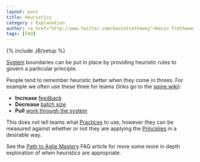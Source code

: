 ```yaml
---
layout: post
title: Heuristics
category : Explanation
author: <a href="http://www.twitter.com/kevintrethewey">Kevin Trethewey</a>
tags: [FAQ]
---
```

{% include JB/setup %}

[System](/faq/WhatIsASystem.html) boundaries can be put in place by providing heuristic rules to govern a particular principle.

People tend to remember heuristic better when they come in threes. For example we often use these three for teams (links go to the [spine.wiki](http://spine.wiki)):

* **Increase** [feedback](http://spine.wiki/value/Feedback)
* **Decrease** [batch size](http://spine.wiki/principle/BatchSize) 
* **Pull** [work through the system](http://spine.wiki/principle/PullWorkThroughTheSystem)

This does not tell teams what [Practices](/practices.html) to use, however they can be measured against whether or not they are applying the [Principles](/principles.html) in a desirable way.

See the [Path to Agile Mastery](/usage/guideyourpathtomasteringskills) FAQ article for more some more in depth exploration of when heuristics are appropriate.